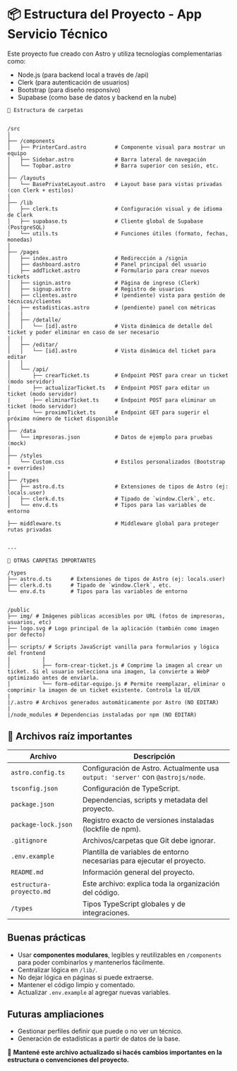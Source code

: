 # 📦 Estructura del Proyecto - App Servicio Técnico

Este proyecto fue creado con Astro y utiliza tecnologías complementarias como:

- Node.js (para backend local a través de /api)
- Clerk (para autenticación de usuarios)
- Bootstrap (para diseño responsivo)
- Supabase (como base de datos y backend en la nube)


```batch 
📁 Estructura de carpetas


/src
│
├── /components
│   ├── PrinterCard.astro         # Componente visual para mostrar un equipo
│   ├── Sidebar.astro             # Barra lateral de navegación
│   └── Topbar.astro              # Barra superior con sesión, etc.
│
├── /layouts
│   └── BasePrivateLayout.astro   # Layout base para vistas privadas (con Clerk + estilos)
│
├── /lib
│   ├── clerk.ts                  # Configuración visual y de idioma de Clerk
│   ├── supabase.ts               # Cliente global de Supabase (PostgreSQL)
│   └── utils.ts                  # Funciones útiles (formato, fechas, monedas)
│
├── /pages
│   ├── index.astro               # Redirección a /signin
│   ├── dashboard.astro           # Panel principal del usuario
│   ├── addTicket.astro           # Formulario para crear nuevos tickets
│   ├── signin.astro              # Página de ingreso (Clerk)
│   ├── signup.astro              # Registro de usuarios
│   ├── clientes.astro            # (pendiente) vista para gestión de técnicos/clientes
│   ├── estadisticas.astro        # (pendiente) panel con métricas
|   |
│   ├── /detalle/
│   │   └── [id].astro            # Vista dinámica de detalle del ticket y poder eliminar en caso de ser necesario
|   |
│   ├── /editar/
│   │   └── [id].astro            # Vista dinámica del ticket para editar
│   │
│   └── /api/
│       ├── crearTicket.ts        # Endpoint POST para crear un ticket (modo servidor)
│       ├── actualizarTicket.ts   # Endpoint POST para editar un ticket (modo servidor)
|       ├── eliminarTicket.ts     # Endpoint POST para eliminar un ticket (modo servidor) 
│       └── proximoTicket.ts      # Endpoint GET para sugerir el próximo número de ticket disponible
│
├── /data
│   └── impresoras.json           # Datos de ejemplo para pruebas (mock)
│
├── /styles
│   └── Custom.css                # Estilos personalizados (Bootstrap + overrides)
│
├── /types
│   ├── astro.d.ts                # Extensiones de tipos de Astro (ej: locals.user)
│   ├── clerk.d.ts                # Tipado de `window.Clerk`, etc.
│   └── env.d.ts                  # Tipos para las variables de entorno

├── middleware.ts                 # Middleware global para proteger rutas privadas


---

📁 OTRAS CARPETAS IMPORTANTES

/types
├── astro.d.ts      # Extensiones de tipos de Astro (ej: locals.user)
├── clerk.d.ts      # Tipado de `window.Clerk`, etc.
└── env.d.ts        # Tipos para las variables de entorno


/public
├── img/ # Imágenes públicas accesibles por URL (fotos de impresoras, usuarios, etc)
├── logo.svg # Logo principal de la aplicación (también como imagen por defecto)
|
├── scripts/ # Scripts JavaScript vanilla para formularios y lógica del frontend
|          | 
│          ├── form-crear-ticket.js # Comprime la imagen al crear un ticket. Si el usuario selecciona una imagen, la convierte a WebP optimizado antes de enviarla.
│          └── form-editar-equipo.js # Permite reemplazar, eliminar o comprimir la imagen de un ticket existente. Controla la UI/UX
|
|/.astro # Archivos generados automáticamente por Astro (NO EDITAR)
|
|/node_modules # Dependencias instaladas por npm (NO EDITAR)
```
## 📄 Archivos raíz importantes

| Archivo                | Descripción                                                                 |
|------------------------|-----------------------------------------------------------------------------|
| `astro.config.ts`      | Configuración de Astro. Actualmente usa `output: 'server'` con `@astrojs/node`. |
| `tsconfig.json`        | Configuración de TypeScript.                                                |
| `package.json`         | Dependencias, scripts y metadata del proyecto.                              |
| `package-lock.json`    | Registro exacto de versiones instaladas (lockfile de npm).                  |
| `.gitignore`           | Archivos/carpetas que Git debe ignorar.                                     |
| `.env.example`         | Plantilla de variables de entorno necesarias para ejecutar el proyecto.     |
| `README.md`            | Información general del proyecto.                                           |
| `estructura-proyecto.md` | Este archivo: explica toda la organización del código.                    |
| `/types` | Tipos TypeScript globales y de integraciones.                    |

## Buenas prácticas

- Usar **componentes modulares**, legibles y reutilizables en `/components` para poder combinarlos y mantenerlos fácilmente.
- Centralizar lógica en `/lib/`.
- No dejar lógica en páginas si puede extraerse.
- Mantener el código limpio y comentado.
- Actualizar `.env.example` al agregar nuevas variables.


## Futuras ampliaciones

- Gestionar perfiles definir que puede o no ver un técnico.
- Generación de estadísticas a partir de datos de la base.



📌 **Mantené este archivo actualizado si hacés cambios importantes en la estructura o convenciones del proyecto.**
